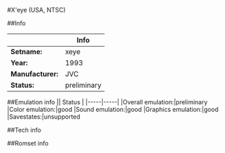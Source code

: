 #X'eye (USA, NTSC)

##Info

||Info|
|-----|-----|
|**Setname:**|xeye
|**Year:**|1993
|**Manufacturer:**|JVC
|**Status:**|preliminary

##Emulation info
|| Status |
|-----|-----|
|Overall emulation:|preliminary
|Color emulation:|good
|Sound emulation:|good
|Graphics emulation:|good
|Savestates:|unsupported

##Tech info

##Romset info

<!--- START OF EDITED COMMENT DO NOT TOUCH TEXT ABOVE-->
